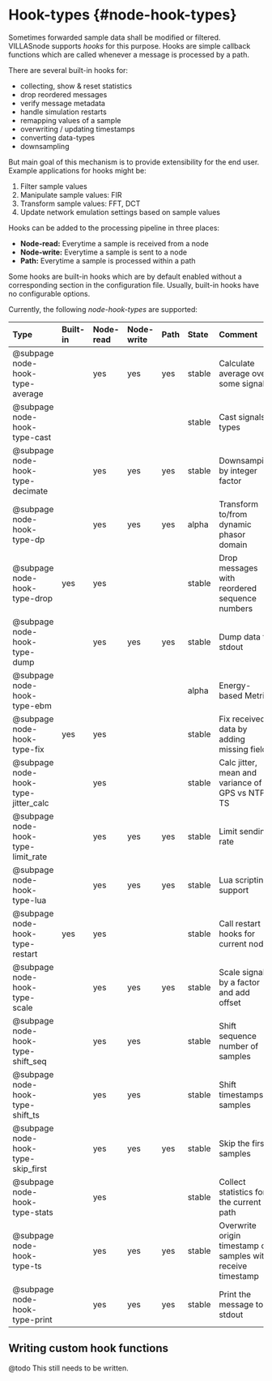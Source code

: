# Hook-types {#node-hook-types}

Sometimes forwarded sample data shall be modified or filtered.
VILLASnode supports _hooks_ for this purpose.
Hooks are simple callback functions which are called whenever a message is processed by a path.

There are several built-in hooks for:
  - collecting, show & reset statistics
  - drop reordered messages
  - verify message metadata
  - handle simulation restarts
  - remapping values of a sample
  - overwriting / updating timestamps
  - converting data-types
  - downsampling

But main goal of this mechanism is to provide extensibility for the end user.
Example applications for hooks might be:

 1. Filter sample values
 2. Manipulate sample values: FIR
 3. Transform sample values: FFT, DCT
 4. Update network emulation settings based on sample values

Hooks can be added to the processing pipeline in three places:

- **Node-read:**  Everytime a sample is received from a node
- **Node-write:** Everytime a sample is sent to a node
- **Path:**       Everytime a sample is processed within a path

Some hooks are built-in hooks which are by default enabled without a corresponding section in the configuration file.
Usually, built-in hooks have no configurable options.

Currently, the following _node-hook-types_ are supported:

| Type                            | Built-in  | Node-read | Node-write | Path | State      | Comment |
| :--                             | :--       | :--       | :--        | :--  | :--        | :-- |
| @subpage node-hook-type-average      |           | yes       | yes        | yes  | stable     | Calculate average over some signals |
| @subpage node-hook-type-cast         |           |           |            |      | stable     | Cast signals types |
| @subpage node-hook-type-decimate     |           | yes       | yes        | yes  | stable     | Downsamping by integer factor |
| @subpage node-hook-type-dp           |           | yes       | yes        | yes  | alpha      | Transform to/from dynamic phasor domain |
| @subpage node-hook-type-drop         | yes       | yes       |            |      | stable     | Drop messages with reordered sequence numbers |
| @subpage node-hook-type-dump         |           | yes       | yes        | yes  | stable     | Dump data to stdout |
| @subpage node-hook-type-ebm          |           |           |            |      | alpha      | Energy-based Metric |
| @subpage node-hook-type-fix          | yes       | yes       |            |      | stable     | Fix received data by adding missing fields |
| @subpage node-hook-type-jitter_calc  |           | yes       |            |      | stable     | Calc jitter, mean and variance of GPS vs NTP TS |
| @subpage node-hook-type-limit_rate   |           | yes       | yes        | yes  | stable     | Limit sending rate |
| @subpage node-hook-type-lua          |           | yes       | yes        | yes  | stable     | Lua scripting support |
| @subpage node-hook-type-restart      | yes       | yes       |            |      | stable     | Call restart hooks for current node |
| @subpage node-hook-type-scale        |           | yes       | yes        | yes  | stable     | Scale signals by a factor and add offset |
| @subpage node-hook-type-shift_seq    |           | yes       | yes        |      | stable     | Shift sequence number of samples |
| @subpage node-hook-type-shift_ts     |           | yes       | yes        |      | stable     | Shift timestamps of samples |
| @subpage node-hook-type-skip_first   |           | yes       | yes        | yes  | stable     | Skip the first samples |
| @subpage node-hook-type-stats        |           | yes       |            |      | stable     | Collect statistics for the current path |
| @subpage node-hook-type-ts           |           | yes       | yes        | yes  | stable     | Overwrite origin timestamp of samples with receive timestamp |
| @subpage node-hook-type-print        |           | yes       | yes        | yes  | stable     | Print the message to stdout |


## Writing custom hook functions

@todo This still needs to be written.
